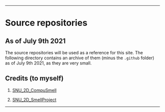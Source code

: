 
***

# Source repositories

## As of July 9th 2021

The source repositories will be used as a reference for this site. The following directory contains an archive of them (minus the `.github` folder) as of July 9th 2021, as they are very small.

## Credits (to myself)

1. [SNU_2D_CompuSmell](https://github.com/seanpm2001/SNU_2D_CompuSmell/)

2. [SNU_2D_SmellProject](https://github.com/seanpm2001/SNU_2D_SmellProject)

***
